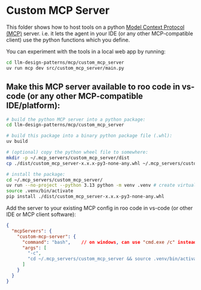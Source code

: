 
# Custom MCP Server

This folder shows how to host tools on a python [Model Context Protocol (MCP)](https://modelcontextprotocol.io/introduction) server. i.e. it lets the agent in your IDE (or any other MCP-compatible client) use the python functions which you define.

You can experiment with the tools in a local web app by running:

```bash
cd llm-design-patterns/mcp/custom_mcp_server
uv run mcp dev src/custom_mcp_server/main.py
```

## Make this MCP server available to roo code in vs-code (or any other MCP-compatible IDE/platform):

```bash
# build the python MCP server into a python package:
cd llm-design-patterns/mcp/custom_mcp_server

# build this package into a binary python package file (.whl):
uv build

# (optional) copy the python wheel file to somewhere:
mkdir -p ~/.mcp_servers/custom_mcp_server/dist
cp ./dist/custom_mcp_server-x.x.x-py3-none-any.whl ~/.mcp_servers/custom_mcp_server/dist

# install the package:
cd ~/.mcp_servers/custom_mcp_server/
uv run --no-project --python 3.13 python -m venv .venv # create virtual environment pointing to a specific installed python (one of the ones managed by uv)
source .venv/bin/activate
pip install ./dist/custom_mcp_server-x.x.x-py3-none-any.whl
```

Add the server to your existing MCP config in roo code in vs-code (or other IDE or MCP client software):

```json
{
  "mcpServers": {
    "custom-mcp-server": {
      "command": "bash",    // on windows, can use "cmd.exe /c" instead of "bash -c"
      "args": [
        "-c",
        "cd ~/.mcp_servers/custom_mcp_server && source .venv/bin/activate && custom-mcp-server"
      ]
    }
  }
}
```
